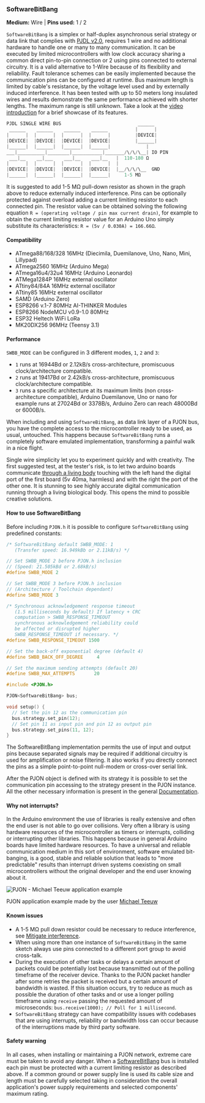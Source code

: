 ### SoftwareBitBang

**Medium:** Wire |
**Pins used:** 1 / 2

`SoftwareBitBang` is a simplex or half-duplex asynchronous serial strategy or data link that complies with [PJDL v2.0](/src/strategies/SoftwareBitBang/specification/PJDL-specification-v2.0.md), requires 1 wire and no additional hardware to handle one or many to many communication. It can be executed by limited microcontrollers with low clock accuracy sharing a common direct pin-to-pin connection or 2 using pins connected to external circuitry. It is a valid alternative to 1-Wire because of its flexibility and reliability. Fault tolerance schemes can be easily implemented because the communication pins can be configured at runtime. Bus maximum length is limited by cable's resistance, by the voltage level used and by externally induced interference. It has been tested with up to 50 meters long insulated wires and results demonstrate the same performance achieved with shorter lengths. The maximum range is still unknown. Take a look at the [video introduction](https://www.youtube.com/watch?v=Vg5aSlD-VCU) for a brief showcase of its features.
```cpp
PJDL SINGLE WIRE BUS                            ______
 ______    ______    ______    ______          |      |
|      |  |      |  |      |  |      |         |DEVICE|
|DEVICE|  |DEVICE|  |DEVICE|  |DEVICE|         |______|
|______|  |______|  |______|  |______|             |
___|__________|________|___________|_______/\/\/\__| IO PIN
 ___|__    __|___    ___|__    ___|__   |  110-180 Ω
|      |  |      |  |      |  |      |  |  
|DEVICE|  |DEVICE|  |DEVICE|  |DEVICE|  |__/\/\/\__  GND
|______|  |______|  |______|  |______|     1-5 MΩ    
```
It is suggested to add 1-5 MΩ pull-down resistor as shown in the graph above to reduce externally induced interference. Pins can be optionally protected against overload adding a current limiting resistor to each connected pin. The resistor value can be obtained solving the following equation `R = (operating voltage / pin max current drain)`, for example to obtain the current limiting resistor value for an Arduino Uno simply substitute its characteristics: `R = (5v / 0.030A) = 166.66Ω`.

#### Compatibility
- ATmega88/168/328 16MHz (Diecimila, Duemilanove, Uno, Nano, Mini, Lillypad)
- ATmega2560 16MHz (Arduino Mega)
- ATmega16u4/32u4 16MHz (Arduino Leonardo)
- ATMega1284P 16MHz external oscillator
- ATtiny84/84A 16MHz external oscillator
- ATtiny85 16MHz external oscillator
- SAMD (Arduino Zero)
- ESP8266 v.1-7 80MHz AI-THINKER Modules
- ESP8266 NodeMCU v0.9-1.0 80MHz
- ESP32 Heltech WiFi LoRa
- MK20DX256 96MHz (Teensy 3.1)

#### Performance
`SWBB_MODE` can be configured in 3 different modes, `1`, `2` and `3`:
- `1` runs at 16944Bd or 2.12kB/s cross-architecture, promiscuous clock/architecture compatible.
- `2` runs at 19417Bd or 2.42kB/s cross-architecture, promiscuous clock/architecture compatible.
- `3` runs a specific architecture at its maximum limits (non cross-architecture compatible), Arduino Duemilanove, Uno or nano for example runs at 27024Bd or 3378B/s, Arduino Zero can reach 48000Bd or 6000B/s.

When including and using `SoftwareBitBang`, as data link layer of a PJON bus, you have the complete access to the microcontroller ready to be used, as usual, untouched. This happens because `SoftwareBitBang` runs a completely software emulated implementation, transforming a painful walk in a nice flight.

Single wire simplicity let you to experiment quickly and with creativity. The first suggested test, at the tester's risk, is to let two arduino boards communicate [through a living body](https://www.youtube.com/watch?v=caMit7nzJsM) touching with the left hand the digital port of the first board (5v 40ma, harmless) and with the right the port of the other one. It is stunning to see highly accurate digital communication running through a living biological body. This opens the mind to possible creative solutions.

#### How to use SoftwareBitBang
Before including `PJON.h` it is possible to configure `SoftwareBitBang` using predefined constants:
```cpp  
/* SoftwareBitBang default SWBB_MODE: 1
   (Transfer speed: 16.949kBb or 2.11kB/s) */

// Set SWBB_MODE 2 before PJON.h inclusion
// (Speed: 21.505kBd or 2.68kB/s)
#define SWBB_MODE 2

// Set SWBB_MODE 3 before PJON.h inclusion
// (Architecture / Toolchain dependant)
#define SWBB_MODE 3

/* Synchronous acknowledgement response timeout
   (1.5 milliseconds by default) If latency + CRC
   computation > SWBB_RESPONSE_TIMEOUT
   synchronous acknowledgement reliability could
   be affected or disrupted higher
   SWBB_RESPONSE_TIMEOUT if necessary. */
#define SWBB_RESPONSE_TIMEOUT 1500

// Set the back-off exponential degree (default 4)
#define SWBB_BACK_OFF_DEGREE     4

// Set the maximum sending attempts (default 20)
#define SWBB_MAX_ATTEMPTS       20

#include <PJON.h>

PJON<SoftwareBitBang> bus;

void setup() {
  // Set the pin 12 as the communication pin
  bus.strategy.set_pin(12);
  // Set pin 11 as input pin and pin 12 as output pin
  bus.strategy.set_pins(11, 12);
}
```
The SoftwareBitBang implementation permits the use of input and output pins because separated signals may be required if additional circuitry is used for amplification or noise filtering. It also works if you directly connect the pins as a simple point-to-point null-modem or cross-over serial link.

After the PJON object is defined with its strategy it is possible to set the communication pin accessing to the strategy present in the PJON instance. All the other necessary information is present in the general [Documentation](/documentation).

#### Why not interrupts?
In the Arduino environment the use of libraries is really extensive and often the end user is not able to go over collisions. Very often a library is using hardware resources of the microcontroller as timers or interrupts, colliding or interrupting other libraries. This happens because in general Arduino boards have limited hardware resources. To have a universal and reliable communication medium in this sort of environment, software emulated bit-banging, is a good, stable and reliable solution that leads to "more predictable" results than interrupt driven systems coexisting on small microcontrollers without the original developer and the end user knowing about it.

![PJON - Michael Teeuw application example](http://33.media.tumblr.com/0065c3946a34191a2836c405224158c8/tumblr_inline_nvrbxkXo831s95p1z_500.gif)

PJON application example made by the user [Michael Teeuw](http://michaelteeuw.nl/post/130558526217/pjon-my-son)

#### Known issues
- A 1-5 MΩ pull down resistor could be necessary to reduce interference, see [Mitigate interference](https://github.com/gioblu/PJON/wiki/Mitigate-interference).
- When using more than one instance of `SoftwareBitBang` in the same sketch always use pins connected to a different port group to avoid cross-talk.  
- During the execution of other tasks or delays a certain amount of packets could be potentially lost because transmitted out of the polling timeframe of the receiver device. Thanks to the PJON packet handler after some retries the packet is received but a certain amount of bandwidth is wasted. If this situation occurs, try to reduce as much as possible the duration of other tasks and or use a longer polling timeframe using `receive` passing the requested amount of microseconds: `bus.receive(1000); // Poll for 1 millisecond`.
- `SoftwareBitBang` strategy can have compatibility issues with codebases that are using interrupts, reliability or bandwidth loss can occur because of the interruptions made by third party software.

#### Safety warning
In all cases, when installing or maintaining a PJON network, extreme care must be taken to avoid any danger. When a [SoftwareBitBang](/src/strategies/SoftwareBitBang) bus is installed each pin must be protected with a current limiting resistor as described above. If a common ground or power supply line is used its cable size and length must be carefully selected taking in consideration the overall application's power supply requirements and selected components' maximum rating.
